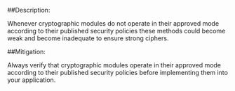 ##Description:

Whenever cryptographic modules do not operate in their approved mode according to their
published security policies these methods could become weak and become inadequate to
ensure strong ciphers.

##Mitigation:

Always verify that cryptographic modules operate in their approved mode according to
their published security policies before implementing them into your application.
